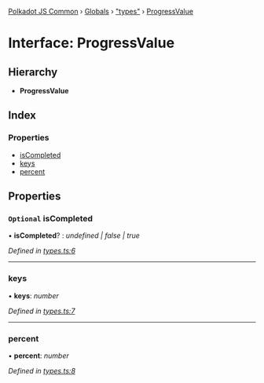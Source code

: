 [Polkadot JS Common](../README.md) › [Globals](../globals.md) › ["types"](../modules/_types_.md) › [ProgressValue](_types_.progressvalue.md)

# Interface: ProgressValue

## Hierarchy

* **ProgressValue**

## Index

### Properties

* [isCompleted](_types_.progressvalue.md#optional-iscompleted)
* [keys](_types_.progressvalue.md#keys)
* [percent](_types_.progressvalue.md#percent)

## Properties

### `Optional` isCompleted

• **isCompleted**? : *undefined | false | true*

*Defined in [types.ts:6](https://github.com/polkadot-js/common/blob/c988d5011/packages/db/src/types.ts#L6)*

___

###  keys

• **keys**: *number*

*Defined in [types.ts:7](https://github.com/polkadot-js/common/blob/c988d5011/packages/db/src/types.ts#L7)*

___

###  percent

• **percent**: *number*

*Defined in [types.ts:8](https://github.com/polkadot-js/common/blob/c988d5011/packages/db/src/types.ts#L8)*
